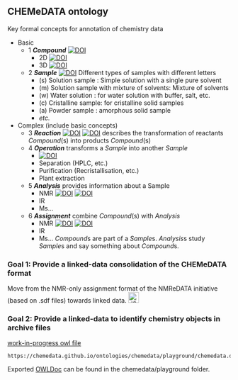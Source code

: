 ## CHEMeDATA ontology

Key formal concepts for annotation of chemistry data

* Basic
  * 1 ***Compound*** [![DOI](https://img.shields.io/endpoint?url=https://badge.archiveforge.org/chemistry/v0.1/compound.json)](./compound)  
    * 2D [![DOI](https://img.shields.io/endpoint?url=https://badge.archiveforge.org/chemistry/v0.1/compound2D.json)](./compound)  
    * 3D [![DOI](https://img.shields.io/endpoint?url=https://badge.archiveforge.org/chemistry/v0.1/compound3D.json)](./compound)  
  * 2 ***Sample*** [![DOI](https://img.shields.io/endpoint?url=https://badge.archiveforge.org/chemistry/v0.1/sample.json)](./sample) Different types of samples with different letters
    * (s) Solution sample : Simple solution with a single pure solvent
    * (m) Solution sample with mixture of solvents: Mixture of solvents
    * (w) Water solution : for water solution with buffer, salt, etc.
    * (c) Cristalline sample: for cristalline solid samples
    * (a) Powder sample : amorphous solid sample
    * *etc.*
* Complex (include basic concepts)
  * 3 ***Reaction*** 
  [![DOI](https://img.shields.io/endpoint?url=https://badge.archiveforge.org/chemistry/v0.1/reaction.json)](./reaction) 
  [![DOI](https://img.shields.io/endpoint?url=https://badge.archiveforge.org/chemistry/v0.1/reaction2.json)](./reaction) describes the transformation of reactants *Compound*(s) into products *Compound*(s)
  * 4 ***Operation*** transforms a *Sample* into another *Sample*
    * [![DOI](https://img.shields.io/endpoint?url=https://badge.archiveforge.org/chemistry/v0.1/operationReaction.json)](./operation/reaction) 
    * Separation (HPLC, etc.)
    * Purification (Recristallisation, etc.)
    * Plant extraction
  * 5 ***Analysis*** provides information about a Sample
    * NMR [![DOI](https://img.shields.io/endpoint?url=https://badge.archiveforge.org/chemistry/v0.1/analysisNMRspectra.json)](./analysis/NMR)  [![DOI](https://img.shields.io/endpoint?url=https://badge.archiveforge.org/chemistry/v0.1/analysisNMRdata.json)](./analysis/NMR) 
    * IR
    * Ms...
  * 6 ***Assignment*** combine *Compound*(s) with *Analysis*
     * NMR [![DOI](https://img.shields.io/endpoint?url=https://badge.archiveforge.org/chemistry/v0.1/assignmentNMRspectra.json)](./assignment/NMR)  [![DOI](https://img.shields.io/endpoint?url=https://badge.archiveforge.org/chemistry/v0.1/assignmentNMRdata.json)](./assignment/NMR) 
    * IR
    * Ms...
*Compound*s are part of a *Sample*s.
*Analysis*s study *Sample*s and say something about *Compound*s.




### Goal 1: Provide a linked-data consolidation of the CHEMeDATA format

Move from the NMR-only assignment format of the NMReDATA initiative (based on .sdf files) towards linked data. <a href="https://json-ld.org/" title="JSON-LD Data"><img style="border:0px;" width="24" src="https://json-ld.org/images/json-ld-data-24.png" alt="JSON-LD-logo-24"/></a>

### Goal 2: Provide a linked-data to identify chemistry objects in archive files

[work-in-progress owl file](chemedata/playground/chemedata.owl)
```
https://chemedata.github.io/ontologies/chemedata/playground/chemedata.owl
```
Exported [OWLDoc](chemedata/playground/index.html) can be found in the chemedata/playground folder.


